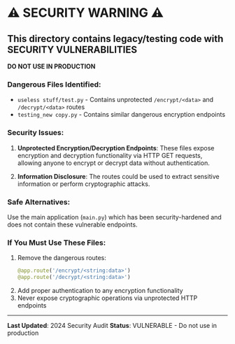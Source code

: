 # ⚠️ SECURITY WARNING ⚠️

## This directory contains legacy/testing code with SECURITY VULNERABILITIES

**DO NOT USE IN PRODUCTION**

### Dangerous Files Identified:
- `useless stuff/test.py` - Contains unprotected `/encrypt/<data>` and `/decrypt/<data>` routes
- `testing_new copy.py` - Contains similar dangerous encryption endpoints

### Security Issues:
1. **Unprotected Encryption/Decryption Endpoints**: These files expose encryption and decryption functionality via HTTP GET requests, allowing anyone to encrypt or decrypt data without authentication.

2. **Information Disclosure**: The routes could be used to extract sensitive information or perform cryptographic attacks.

### Safe Alternatives:
Use the main application (`main.py`) which has been security-hardened and does not contain these vulnerable endpoints.

### If You Must Use These Files:
1. Remove the dangerous routes:
   ```python
   @app.route('/encrypt/<string:data>')
   @app.route('/decrypt/<string:data>')
   ```
2. Add proper authentication to any encryption functionality
3. Never expose cryptographic operations via unprotected HTTP endpoints

---
**Last Updated**: 2024 Security Audit
**Status**: VULNERABLE - Do not use in production